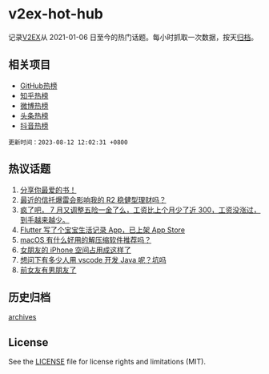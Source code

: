# v2ex-hot-hub

 记录[V2EX](https://www.v2ex.com/)从 2021-01-06 日至今的热门话题。每小时抓取一次数据，按天[归档](archives)。
 
 ## 相关项目

- [GitHub热榜](https://github.com/it985/github-hot-hub)
- [知乎热榜](https://github.com/it985/zhihu-hot-hub)
- [微博热榜](https://github.com/it985/weibo-hot-hub)
- [头条热榜](https://github.com/it985/toutiao-hot-hub)
- [抖音热榜](https://github.com/it985/douyin-hot-hub)


 `更新时间：2023-08-12 12:02:31 +0800`

## 热议话题

1. [分享你最爱的书！](https://www.v2ex.com/t/964501)
1. [最近的信托爆雷会影响我的 R2 稳健型理财吗？](https://www.v2ex.com/t/964581)
1. [疯了吧， 7 月又调整五险一金了么，工资比上个月少了近 300，工资没涨过，到手越来越少。](https://www.v2ex.com/t/964487)
1. [Flutter 写了个宝宝生活记录 App，已上架 App Store](https://www.v2ex.com/t/964459)
1. [macOS 有什么好用的解压缩软件推荐吗？](https://www.v2ex.com/t/964467)
1. [女朋友的 iPhone 空间占用成这样了](https://www.v2ex.com/t/964540)
1. [想问下有多少人用 vscode 开发 Java 呢？坑吗](https://www.v2ex.com/t/964484)
1. [前女友有男朋友了](https://www.v2ex.com/t/964528)

## 历史归档

[archives](archives)

## License

See the [LICENSE](LICENSE) file for license rights and limitations (MIT).
